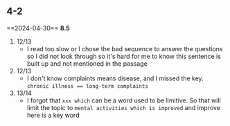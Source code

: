 ## 4-2

==2024-04-30== **8.5**

1. 12/13
   - I read too slow or I chose the bad sequence to answer the questions so I did not look through so it's hard for me to know this sentence is built up and not mentioned in the passage
2. 12/13
   - I don't know complaints means disease, and I missed the key. `chronic illness == long-term complaints`
3. 13/14
   - I forgot that `xxx which` can be a word used to be limitive. So that will limit the topic to `mental activities which is improved` and improve here is a key word
